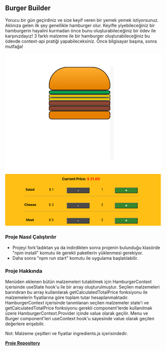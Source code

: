 ## Burger Builder
Yorucu bir gün geçirdiniz ve size keyif veren bir yemek yemek istiyorsunuz. Aklınıza gelen ilk şey genellikle hamburger olur. Keyifle yiyebileceğiniz bir hamburgerin hayalini kurmadan önce bunu oluşturabileceğiniz bir ödev ile karşınızdayız! 3 farklı malzeme ile bir hamburger oluşturabileceğiniz bu ödevde context-api pratiği yapabileceksiniz. Önce bilgisayar başına, sonra mutfağa!

![burger-builder](https://raw.githubusercontent.com/Kodluyoruz/taskforce/react/react-js/burger-builder-context/figures/burger-builder.png)

### Proje Nasıl Çalıştırılır

- Projeyi fork'ladıktan ya da indirdikten sonra projenin bulunduğu klasörde "npm install" komutu ile gerekli paketlerin yüklenmesi gerekiyor.
- Daha sonra "npm run start" komutu ile uygulama başlatılabilir.

### Proje Hakkında

Menüden eklenen bütün malzemeleri tutabilmek için HamburgerContext içerisinde useState hook'u ile bir array oluşturulmuştur. Seçilen malzemeleri barındıran bu array kullanılarak getCalculatedTotalPrice fonksiyonu ile malzemelerin fiyatlarına göre toplam tutar hesaplanmaktadır. HamburgerContext içerisinde tanımlanan seçilen malzemeler state'i ve getCalculatedTotalPrice fonksiyonu gerekli component'lerde kullanılmak üzere HamburgerContext.Provider içinde value olarak geçilir. Menu ve Burger component'leri useContext hook'u sayesinde value olarak geçilen değerlere erişebilir.

Not: Malzeme çeşitleri ve fiyatlar ingredients.js içerisindedir.

[**Proje Repository**](https://github.com/Kodluyoruz/burger-builder-context)

